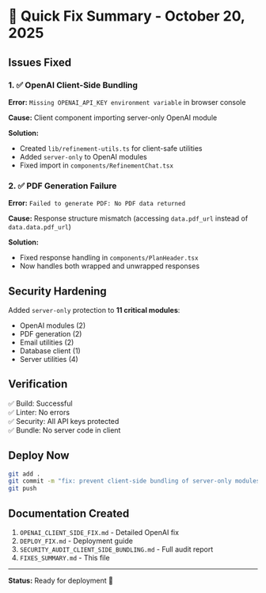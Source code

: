 # 🎯 Quick Fix Summary - October 20, 2025

## Issues Fixed

### 1. ✅ OpenAI Client-Side Bundling
**Error:** `Missing OPENAI_API_KEY environment variable` in browser console

**Cause:** Client component importing server-only OpenAI module

**Solution:**
- Created `lib/refinement-utils.ts` for client-safe utilities
- Added `server-only` to OpenAI modules
- Fixed import in `components/RefinementChat.tsx`

### 2. ✅ PDF Generation Failure
**Error:** `Failed to generate PDF: No PDF data returned`

**Cause:** Response structure mismatch (accessing `data.pdf_url` instead of `data.data.pdf_url`)

**Solution:**
- Fixed response handling in `components/PlanHeader.tsx`
- Now handles both wrapped and unwrapped responses

## Security Hardening

Added `server-only` protection to **11 critical modules**:
- OpenAI modules (2)
- PDF generation (2)
- Email utilities (2)
- Database client (1)
- Server utilities (4)

## Verification

✅ Build: Successful  
✅ Linter: No errors  
✅ Security: All API keys protected  
✅ Bundle: No server code in client

## Deploy Now

```bash
git add .
git commit -m "fix: prevent client-side bundling of server-only modules + fix PDF generation"
git push
```

## Documentation Created

1. `OPENAI_CLIENT_SIDE_FIX.md` - Detailed OpenAI fix
2. `DEPLOY_FIX.md` - Deployment guide  
3. `SECURITY_AUDIT_CLIENT_SIDE_BUNDLING.md` - Full audit report
4. `FIXES_SUMMARY.md` - This file

---

**Status:** Ready for deployment 🚀

